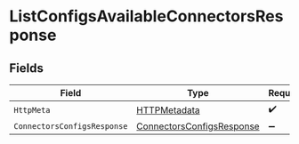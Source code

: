 # ListConfigsAvailableConnectorsResponse


## Fields

| Field                                                                             | Type                                                                              | Required                                                                          | Description                                                                       |
| --------------------------------------------------------------------------------- | --------------------------------------------------------------------------------- | --------------------------------------------------------------------------------- | --------------------------------------------------------------------------------- |
| `HttpMeta`                                                                        | [HTTPMetadata](../../Models/Components/HTTPMetadata.md)                           | :heavy_check_mark:                                                                | N/A                                                                               |
| `ConnectorsConfigsResponse`                                                       | [ConnectorsConfigsResponse](../../Models/Components/ConnectorsConfigsResponse.md) | :heavy_minus_sign:                                                                | OK                                                                                |